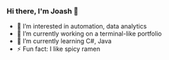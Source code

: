 ### Hi there, I'm Joash 👋
- 👀 I’m interested in automation, data analytics
- 🔭 I’m currently working on a terminal-like portfolio
- 🌱 I’m currently learning C#, Java
- ⚡ Fun fact: I like spicy ramen


<!--
**zhoda-lii/zhoda-lii** is a ✨ _special_ ✨ repository because its `README.md` (this file) appears on your GitHub profile.

Here are some ideas to get you started:

- 👀 I’m interested in ...
- 🔭 I’m currently working on ...
- 🌱 I’m currently learning ...
- 💞️ I’m looking to collaborate on ...
- 🤔 I’m looking for help with ...
- 💬 Ask me about ...
- 📫 How to reach me: ...
- 😄 Pronouns: ...
- ⚡ Fun fact: ...
-->
